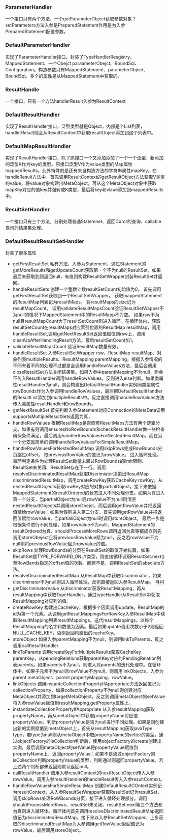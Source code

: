 ### ParameterHandler
一个接口只有两个方法，一个getParameterObject获取参数对象？setParameters方法入参是PreparedStatement作用是为入参PreparedStatement配置参数。
###  DefaultParameterHandler
实现了ParameterHandler接口，封装了TypeHandlerResgistry、MappedStatement、一个Obejct paraameterObejct、BoundSql、Configuration。构造参数只有MappedStatement、parameterObject、BoundSql。多个的属性是从MappedStatement中获取的。

### ResultHandle<T>
一个接口，只有一个方法handlerResult入参为ResultContext

### DefaultResultHandler
实现了ResultHandler接口，泛型类型就是Object，内部是个List列表，handlerResult则会从ResultContext中获取resultObject添加到这个列表中。

### DefaultMapResultHandler
实现了ResultHandler接口，除了原接口一个又添加添加了一个一个泛型，新添加的泛型K作为key的类型，原接口泛型V作为value类型的Map属性mappedResults。此外特殊的是还有来自构造方法的字符串属性mapKey。在handleResult方法中，首先调用ResultContext的getResultObject方法获取V类型的value，将value对象构建出MetaObject，再从这个MetaObject对象中获取mapKey对应的值key并强转成K类型，最后将key和vlaue添加到mappedResults中。

### ResultSetHandler
一个接口只有三个方法，分别处理普通Statemnet、返回Curor的查询、callable查询的结果集处理。

### DefaultResultResultSetHandler
封装了很多属性
-   getFirstResultSet
    私有方法，入参为Statement，通过Statement的getMoreResults和getUpdateCount获取第一个不为null的ResultSet，如果最后未获取到则返回null，有值则构建ResultSetWrapper封装ResultSet并返回。
-   handleResultSets
    创建一个整数计数resultSetCount初始值为0。
    首先调用getFirstResultSet获取到一个ResultSetWrapper。
    获取mappedStatement的ResultMap列表记为resultMaps。
    将resultMaps的size记为resultMapCount。
    调用validateResultMapsCount验证ResultSetWapper不为null的情况下MappedStatement中的ResultMapp不为空。
    如果rsw不为null且resultMapCount大于resultSetCount则进入循环。在循环体内，获取resultSetCount在resultMaps对应索引位置的ResultMap resultMap，调用handleResultSet,调用getNextResultSet返回值赋值到rsw上，调用cleanUpAfterHandlingResult方法，最后resultSetCount加1。
-   validateResultMapsCount 
   验证ResultMap数量有效。
-   handleResultSet
    入参ResultSetWrapper rsw、ResultMap resultMap、对象列表multipleResults、ResultMapping parentMapping。根据入参情况的不同有着不同的处理不过都是会调用handleRowValues方法，最后会调用closeResultSet方法关闭结果集。如果入参中parentMapping不为null，则会不传入ResultHandler调用handleRowValues。反则进入else判断。如果类属性resultHandler为null，则会构建出DefaultResultHandler实例同类型属性rowBounds作为入参调用handleRowValues，最后把DefaultResultHandler的ResultList添加到multipleResults中。反之直接调用handleRowValues方法传入类属性resultHandler和rowBounds。
-   getNextResultSet
    首先判断入参Statement对应Connection的MetaData调用supportsMultipleResultSets返回为真，
-   handleRowValues
    根据ResultMap是否嵌套ResultMaps方法有两个逻辑分支。如果有则调用ensuresNoRowBounds和checkResultHandler做一些检查确保条件满足，最后调用handlerRowValuesForNestedResultMap。而在另一个分支就简单的调用handleRowValuesForSimpleResultMap。
-   handleRowValuesForNestedResultMap
    调用skipRows完成RowBounds分页跳过offset。
    取previousRowValue的值记为rowValue。
    进入循环处理，循环判定条件为处理ResultSet数量未超过RowBounds的limit限制、ResultSet未关闭、ResultSet存在下一行。调用resolveDiscriminatedResultMap获取Discrimiator决策出ResultMap discriminatedResultMap，调用createRowKey获取CacheKey rowKey。从nestedResultObjects获取rowKey对应的对象partialObject。接下来依据MappedStatement的resultOrdered的状态进入不同处理分支。如果为真进入第一个分支，当partialObject为null且rowValue不为null则清空nestedResultObjects并调用storeObejct，而后调用getRowValue并把返回值赋给rowValue；如果为假则进入第二分支，首先调用getRowValue并把返回值赋给rowValue，当partialiObject为null时调用storeObject。
    最后一步是根据条件进行不同处理，如果rowValue不为nulll、MappedStatement的resultOrdered为真、shouldProcessMoreRows调用返回为真等都成立则先调用storeObeject且将previousRowValue赋为null，反之若rowValue不为null则将previousRowValue赋为rowValue的值。
-   skipRows
    处理RowBounds的分页在ResultSet的取值开始位置，如果ResultSet是TYPE_FORWARD_ONLY类型，则直接循环调用ResultSet.next()至RowBands指定的offset值的次数。而若不是，调用ResultSet的absolute方法。
-   resolveDiscriminatedResultMap
    从ResultMap中获取Discriminator，如果discriminator不为null则进入循环处理，反则直接返回入参ResultMap。
    寻村
-   getDiscriminatorValue
    从discriminator获取ResultMapping，再从resultMapping中获取TypeHandler，通过typeHandler从ResultSet中获取ResultMapping对应列的值。
-   createRowKey
    构建出CacheKey，根据多个因素调用update。ResultMap的id为第一个元素。从调用getResultMappingsForRowKey入参ResultMap中获取ResultMapping列表resultMappings。迭代resultMappings，以每个ResultMapping的名字和数值为因素。最后如果update调用次数小于2则返回NULL_CACHE_KEY，否则返回构建出的cacheKey。
-   storeObject
    如果入参parentMapping不为null，则调用linkToParents，反之调用callResultHandler
-   linkToParents
    调用createKeyForMultipleResults获取CacheKey parentKey，从pendingRelations获取parentKey对应的PendingRelation列表parents。如果parents不为null，则进入对parents的迭代处理中。在循环体中，如果子元素不为null且rowValue不为null，则调用linkObjects，入参为parent.metaObject、parent.propertyMapping、rowValue。
-   linkObjects
    调用instanteCollectionPropertyIfAppropriate方法返回值记为collectionProperty，如果collectionProperty不为null则创建对应MetaObject并添加到targetMetaObject，反之则调用metaObject的setValue将入参rowValue赋值到resultMapping.getProperty属性上。
-   instantiateCollectionPropertyIfAppropriate
    从入参resultMapping获取propertyName，再从metaObject中获取propertyName对应值propertyValue。判断propertyValue是否为null进行不同处理。如果是则创建出新的实例赋值到metaObject上，首先从resultMapping获取javaType type，若type为null则从metaObject中取propertyName的setter的类型，通过objectFactory的isCollection判断后，使用objectFactory的create创建出实例，最后调用metaObject的setValue将propertyValue赋值到propertyName上，返回propertyValue；如果不是通过objectFactory的isCollection判断propertyValue的类型，判断通过则返回propertyValue。若上述两个判断都未返回则默认返回null。
-   callResultHandler
    调用入参resultContext的nextResultObject传入入参rowValue。调用入参resultHandler的handleResult传入入参resultContext。
-   handleRowValuesForSImpleResultMap
    创建DefaultResultCOntext实例记为resultContext，从入参ResultSetWrapper获取ResultSet记为resultSet，调用skipRows处理RoWBounds分页，接下进入循环处理部分。调用shouldProcessMoreRows、resultSet未关闭、resultSet.next等三个方法都为真则进入循环体。循环体内首先调用resolveDIscriminatedResultMap返回值记为discriminatedResultMap，接下来以入参ResultSetWrapper、上步获取的discriminatedResultMap为入参调用getRowValue返回值记为rowValue，最后调用storeObject。
